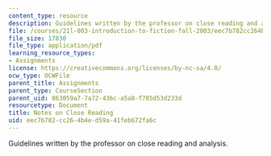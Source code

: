 ```yaml
---
content_type: resource
description: Guidelines written by the professor on close reading and analysis.
file: /courses/21l-003-introduction-to-fiction-fall-2003/eec7b782cc264b4ed59a41feb672fa6c_notes_on_close_reading.pdf
file_size: 17830
file_type: application/pdf
learning_resource_types:
- Assignments
license: https://creativecommons.org/licenses/by-nc-sa/4.0/
ocw_type: OCWFile
parent_title: Assignments
parent_type: CourseSection
parent_uid: 863059a7-7a72-436c-a5a8-f785d53d233d
resourcetype: Document
title: Notes on Close Reading
uid: eec7b782-cc26-4b4e-d59a-41feb672fa6c
---
```

Guidelines written by the professor on close reading and analysis.